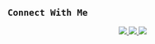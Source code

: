 ## ```Connect With Me```
<p align="center">
<a href="https://wa.me/918590822912"><img src="https://img.shields.io/badge/Contact Munavir-25D366?style=for-the-badge&logo=whatsapp&logoColor=white" />
<a href="http://instagram.com/_munavir._"><img src="https://img.shields.io/badge/Follow my Instagram-25D366?style=for-the-badge&logo=instagram&logoColor=white" />
<a href="https://youtube.com/channel/UCvAo9TZ1Pw9vrJ_0WYRyO3A"><img src="https://img.shields.io/badge/Subscribe -ff0000?style=for-the-badge&logo=youtube&logoColor=ff000000&link=https://www.youtube.com/c/BOTINDO" /><br>
</p>
